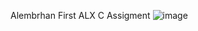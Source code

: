 Alembrhan First ALX C Assigment 
![image](https://user-images.githubusercontent.com/42976288/171663048-85163aa1-8f2a-4e6c-9d79-0bceecaa508c.png)
